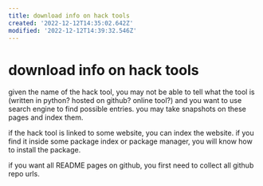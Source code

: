 ```yaml
---
title: download info on hack tools
created: '2022-12-12T14:35:02.642Z'
modified: '2022-12-12T14:39:32.546Z'
---
```


# download info on hack tools

given the name of the hack tool, you may not be able to tell what the tool is (written in python? hosted on github? online tool?) and you want to use search engine to find possible entries. you may take snapshots on these pages and index them.

if the hack tool is linked to some website, you can index the website. if you find it inside some package index or package manager, you will know how to install the package.

if you want all README pages on github, you first need to collect all github repo urls.
